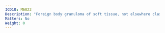```yaml
---
ICD10: M6023
Description: "Foreign body granuloma of soft tissue, not elsewhere classified: Forearm"
Matters: No
Weight: 0
---
```


